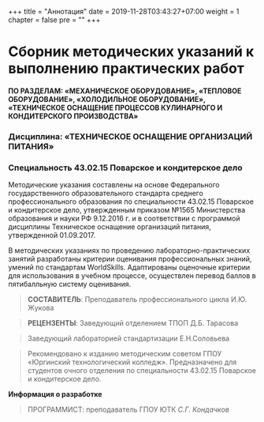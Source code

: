 +++
title = "Аннотация"
date = 2019-11-28T03:43:27+07:00
weight = 1
chapter = false
pre = ""
+++

# Сборник методических указаний к выполнению практических работ

#### ПО РАЗДЕЛАМ: «МЕХАНИЧЕСКОЕ ОБОРУДОВАНИЕ», «ТЕПЛОВОЕ ОБОРУДОВАНИЕ», «ХОЛОДИЛЬНОЕ ОБОРУДОВАНИЕ», «ТЕХНИЧЕСКОЕ ОСНАЩЕНИЕ ПРОЦЕССОВ КУЛИНАРНОГО И КОНДИТЕРСКОГО ПРОИЗВОДСТВА»

### Дисциплина: «ТЕХНИЧЕСКОЕ ОСНАЩЕНИЕ ОРГАНИЗАЦИЙ ПИТАНИЯ»

### Специальность 43.02.15 Поварское и кондитерское дело

Методические указания составлены на основе Федерального государственного образовательного стандарта среднего профессионального образования по специальности 43.02.15 Поварское и кондитерское дело, утвержденным приказом №1565 Министерства образования и науки РФ 9.12.2016 г. и в соответствии c программой дисциплины Техническое оснащение организаций питания, утвержденной 01.09.2017.

В методических указаниях по проведению лабораторно-практических занятий разработаны критерии оценивания профессиональных знаний, умений по стандартам WorldSkills. Адаптированы оценочные критерии для использования в учебном процессе, осуществлен перевод баллов в пятибалльную систему оценивания.


> **СОСТАВИТЕЛЬ**: Преподаватель профессионального цикла И.Ю. Жукова

> **РЕЦЕНЗЕНТЫ**: Заведующий отделением ТПОП Д.Б. Тарасова

> Заведующий лабораторией стандартизации Е.Н.Соловьева


> Рекомендовано к изданию методическим советом ГПОУ «Юргинский технологический колледж».
> Предназначено для студентов очного отделения по специальности 43.02.15 Поварское и кондитерское дело.



**Информация о разработке**

> ПРОГРАММИСТ: преподаватель ГПОУ ЮТК *С.Г. Кондачков*


